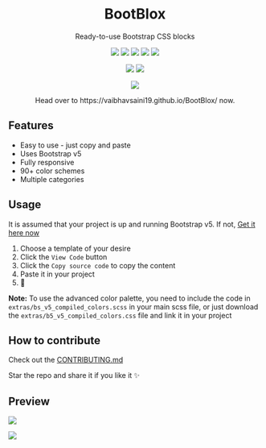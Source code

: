 <h1 align="center">BootBlox</h1>
<p align="center">Ready-to-use Bootstrap CSS blocks</p>

<p align="center">
    <img src="https://img.shields.io/github/issues/VaibhavSaini19/BootBlox?logo=appveyor">
    <img src="https://img.shields.io/github/forks/VaibhavSaini19/BootBlox?logo=appveyor">
    <img src="https://img.shields.io/github/stars/VaibhavSaini19/BootBlox?logo=appveyor&color=teal">
    <img src="https://img.shields.io/github/license/VaibhavSaini19/BootBlox?logo=appveyor">
    <img src="https://img.shields.io/github/contributors/VaibhavSaini19/BootBlox?logo=appveyor&color=pink">
</p>

<p align="center">
    <img src="https://github.com/VaibhavSaini19/BootBlox/workflows/Format/badge.svg">
    <img src="https://github.com/VaibhavSaini19/BootBlox/workflows/ESLint/badge.svg">
</p>

<p align='center'>
  <a href="#"><img src="https://badges.pufler.dev/visits/VaibhavSaini19/BootBlox"></a>
</p>

<p align="center">Head over to https://vaibhavsaini19.github.io/BootBlox/ now.</p>

## Features

-   Easy to use - just copy and paste
-   Uses Bootstrap v5
-   Fully responsive
-   90+ color schemes
-   Multiple categories

<p id="usage"></p>

## Usage

It is assumed that your project is up and running Bootstrap v5. If not, [Get it here now](https://v5.getbootstrap.com/)

1. Choose a template of your desire
2. Click the `View Code` button
3. Click the `Copy source code` to copy the content
4. Paste it in your project
5. 🎉

**Note:** To use the advanced color palette, you need to include the code in `extras/bs_v5_compiled_colors.scss` in your main scss file,
or just download the `extras/b5_v5_compiled_colors.css` file and link it in your project

## How to contribute

Check out the [CONTRIBUTING.md](https://github.com/VaibhavSaini19/BootBlox/blob/master/CONTRIBUTING.md)

Star the repo and share it if you like it ✨

## Preview

![](<https://github.com/VaibhavSaini19/BootBlox/blob/master/Screenshots/Screenshot%201%20(Hero).png>)

![](<https://github.com/VaibhavSaini19/BootBlox/blob/master/Screenshots/Screenshot%202%20(Contact).png>)
